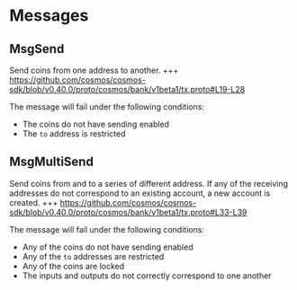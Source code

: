 <!--
order: 3
-->

# Messages

## MsgSend

Send coins from one address to another.
+++ <https://github.com/cosmos/cosmos-sdk/blob/v0.40.0/proto/cosmos/bank/v1beta1/tx.proto#L19-L28>

The message will fail under the following conditions:

* The coins do not have sending enabled
* The `to` address is restricted

## MsgMultiSend

Send coins from and to a series of different address. If any of the receiving addresses do not correspond to an existing account, a new account is created.
+++ <https://github.com/cosmos/cosmos-sdk/blob/v0.40.0/proto/cosmos/bank/v1beta1/tx.proto#L33-L39>

The message will fail under the following conditions:

* Any of the coins do not have sending enabled
* Any of the `to` addresses are restricted
* Any of the coins are locked
* The inputs and outputs do not correctly correspond to one another
